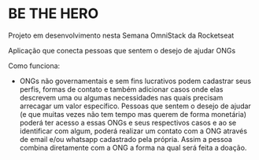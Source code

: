 # BE THE HERO
Projeto em desenvolvimento nesta Semana OmniStack da Rocketseat

Aplicação que conecta pessoas que sentem o desejo de ajudar ONGs

Como funciona:
  - ONGs não governamentais e sem fins lucrativos podem cadastrar seus perfis, formas de contato e também adicionar casos onde elas descrevem uma ou algumas necessidades nas quais precisam arrecagar um valor específico. Pessoas que sentem o desejo de ajudar (e que muitas vezes não tem tempo mas querem de forma monetária) poderá ter acesso a essas ONGs e seus respectivos casos e ao se identificar com algum, poderá realizar um contato com a ONG através de email e/ou whatsapp cadastrado pela própria. Assim a pessoa combina diretamente com a ONG a forma na qual será feita a doação. 
